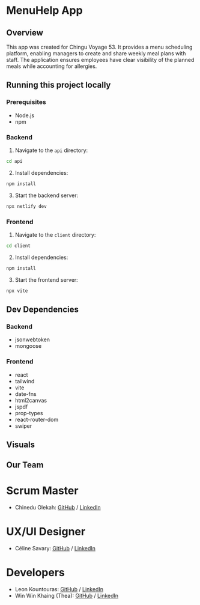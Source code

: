 # MenuHelp App

## Overview

This app was created for Chingu Voyage 53. It provides a menu scheduling platform, enabling managers to create and share weekly meal plans with staff. The application ensures employees have clear visibility of the planned meals while accounting for allergies.

## Running this project locally

### Prerequisites

- Node.js
- npm

### Backend

1. Navigate to the `api` directory:

```sh
cd api
```

2. Install dependencies:

```sh
npm install
```

3. Start the backend server:

```sh
npx netlify dev
```

### Frontend

1. Navigate to the `client` directory:

```sh
cd client
```

2. Install dependencies:

```sh
npm install
```

3. Start the frontend server:

```sh
npx vite
```

## Dev Dependencies

### Backend

- jsonwebtoken
- mongoose

### Frontend

- react
- tailwind
- vite
- date-fns
- html2canvas
- jspdf
- prop-types
- react-router-dom
- swiper

## Visuals

## Our Team

# Scrum Master

- Chinedu Olekah: [GitHub](https://github.com/kenako1) / [LinkedIn](www.linkedin.com/in/chinedu-olekah)

# UX/UI Designer

- Céline Savary: [GitHub](https://github.com/cmsavary) / [LinkedIn](https://www.linkedin.com/in/celinesavaryuxui/)

# Developers

- Leon Kountouras: [GitHub](https://github.com/leonalkalai) / [LinkedIn](https://www.linkedin.com/in/leon-koundouras/)
- Win Win Khaing (Thea): [GitHub](https://github.com/TheaWin) / [LinkedIn](https://www.linkedin.com/in/thea-win/)
